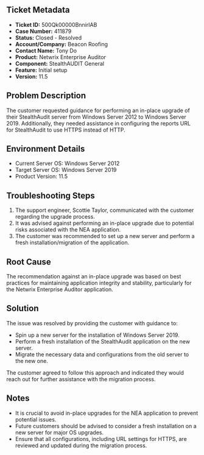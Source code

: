 ## Ticket Metadata
- **Ticket ID:** 500Qk00000BnnirIAB
- **Case Number:** 411879
- **Status:** Closed - Resolved
- **Account/Company:** Beacon Roofing
- **Contact Name:** Tony Do
- **Product:** Netwrix Enterprise Auditor
- **Component:** StealthAUDIT General
- **Feature:** Initial setup
- **Version:** 11.5

## Problem Description
The customer requested guidance for performing an in-place upgrade of their StealthAudit server from Windows Server 2012 to Windows Server 2019. Additionally, they needed assistance in configuring the reports URL for StealthAudit to use HTTPS instead of HTTP.

## Environment Details
- Current Server OS: Windows Server 2012
- Target Server OS: Windows Server 2019
- Product Version: 11.5

## Troubleshooting Steps
1. The support engineer, Scottie Taylor, communicated with the customer regarding the upgrade process.
2. It was advised against performing an in-place upgrade due to potential risks associated with the NEA application.
3. The customer was recommended to set up a new server and perform a fresh installation/migration of the application.

## Root Cause
The recommendation against an in-place upgrade was based on best practices for maintaining application integrity and stability, particularly for the Netwrix Enterprise Auditor application.

## Solution
The issue was resolved by providing the customer with guidance to:
- Spin up a new server for the installation of Windows Server 2019.
- Perform a fresh installation of the StealthAudit application on the new server.
- Migrate the necessary data and configurations from the old server to the new one.

The customer agreed to follow this approach and indicated they would reach out for further assistance with the migration process.

## Notes
- It is crucial to avoid in-place upgrades for the NEA application to prevent potential issues.
- Future customers should be advised to consider a fresh installation on a new server for major OS upgrades.
- Ensure that all configurations, including URL settings for HTTPS, are reviewed and updated during the migration process.